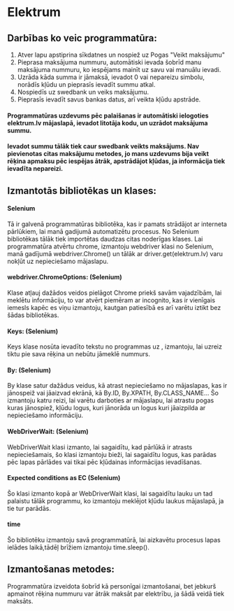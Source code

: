 # Elektrum

## Darbības ko veic programmatūra:
1. Atver lapu apstiprina sīkdatnes un nospiež uz Pogas "Veikt maksājumu"
2. Pieprasa maksājuma nummuru, automātiski ievada šobrīd manu maksājuma nummuru, ko iespējams mainīt uz savu vai manuālu ievadi.
3. Uzrāda kāda summa ir jāmaksā, ievadot 0 vai nepareizu simbolu, norādīs kļūdu un pieprasīs ievadīt summu atkal.
4. Nospiedīs uz swedbank un veiks maksājumu.
5. Pieprasīs ievadīt savus bankas datus, arī veikta kļūdu apstrāde.

#### Programmatūras uzdevums pēc palaišanas ir automātiski ielogoties elektrum.lv mājaslapā, ievadot litotāja kodu, un uzrādot maksājuma summu.
#### Ievadot summu tālāk tiek caur swedbank veikts maksājums. Nav pievienotas citas maksājumu metodes, jo mans uzdevums bija veikt rēķina apmaksu pēc iespējas ātrāk, apstrādājot kļūdas, ja informācija tiek ievadīta nepareizi.

## Izmantotās bibliotēkas un klases:
#### Selenium
Tā ir galvenā programmatūras bibliotēka, kas ir pamats strādājot ar interneta pārlūkiem, lai manā gadijumā automatizētu procesus. No Selenium bibliotēkas tālāk tiek importētas daudzas citas noderīgas klases.
Lai programmatūra atvērtu chrome, izmantoju webdriver klasi no Selenium, manā gadījumā webdriver.Chrome() un tālāk ar driver.get(elektrum.lv) varu nokļūt uz nepieciešamo mājaslapu.
#### webdriver.ChromeOptions: (Selenium)
Klase atļauj dažādos veidos pielāgot Chrome priekš savām vajadzībām, lai meklētu informāciju, to var atvērt piemēram ar incognito, kas ir vienīgais iemesls kapēc es viņu izmantoju,
kautgan patiesībā es arī varētu iztikt bez šādas bibliotēkas.
#### Keys: (Selenium)
Keys klase nosūta ievadīto tekstu no programmas uz , izmantoju, lai uzreiz tiktu pie sava rēķina un nebūtu jāmeklē nummurs.
#### By: (Selenium)
By klase satur dažādus veidus, kā atrast nepieciešamo no mājaslapas, kas ir jānospeiž vai jāaizvad ekrānā, kā By.ID, By.XPATH, By.CLASS_NAME... Šo izmantoju katru reizi, lai
varētu darboties ar mājaslapu, lai atrastu pogas kuras jānospiež, kļūdu logus, kuri jānorāda un logus kuri jāaizpilda ar nepieciešamo informāciju.
#### WebDriverWait: (Selenium)
WebDriverWait klasi izmanto, lai sagaidītu, kad pārlūkā ir atrasts nepieciešamais, šo klasi izmantoju bieži, lai sagaidītu logus, kas parādas pēc lapas pārlādes
vai tikai pēc kļūdainas informācijas ievadīšanas. 
#### Expected conditions as EC (Selenium)
Šo klasi izmanto kopā ar WebDriverWait klasi, lai sagaidītu lauku un tad palaistu tālāk programmu, ko izmantoju meklējot kļūdu laukus mājaslapā, ja tie tur parādās.
#### time
Šo bibliotēku izmantoju savā programmatūrā, lai aizkavētu procesus lapas ielādes laikā,tādēļ brīžiem izmantoju time.sleep().

## Izmantošanas metodes:
Programmatūra izveidota šobrīd kā personīgai izmantošanai, bet jebkurš apmainot rēķina nummuru var ātrāk maksāt par elektrību, ja šādā veidā tiek maksāts.





